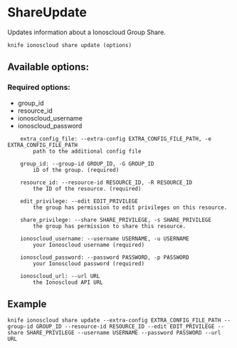# ShareUpdate

Updates information about a Ionoscloud Group Share.

```text
knife ionoscloud share update (options)
```

## Available options:

### Required options:

* group\_id
* resource\_id
* ionoscloud\_username
* ionoscloud\_password

```text
    extra_config_file: --extra-config EXTRA_CONFIG_FILE_PATH, -e EXTRA_CONFIG_FILE_PATH
        path to the additional config file

    group_id: --group-id GROUP_ID, -G GROUP_ID
        iD of the group. (required)

    resource_id: --resource-id RESOURCE_ID, -R RESOURCE_ID
        the ID of the resource. (required)

    edit_privilege: --edit EDIT_PRIVILEGE
        the group has permission to edit privileges on this resource.

    share_privilege: --share SHARE_PRIVILEGE, -s SHARE_PRIVILEGE
        the group has permission to share this resource.

    ionoscloud_username: --username USERNAME, -u USERNAME
        your Ionoscloud username (required)

    ionoscloud_password: --password PASSWORD, -p PASSWORD
        your Ionoscloud password (required)

    ionoscloud_url: --url URL
        the Ionoscloud API URL

```
## Example

```text
knife ionoscloud share update --extra-config EXTRA_CONFIG_FILE_PATH --group-id GROUP_ID --resource-id RESOURCE_ID --edit EDIT_PRIVILEGE --share SHARE_PRIVILEGE --username USERNAME --password PASSWORD --url URL
```
